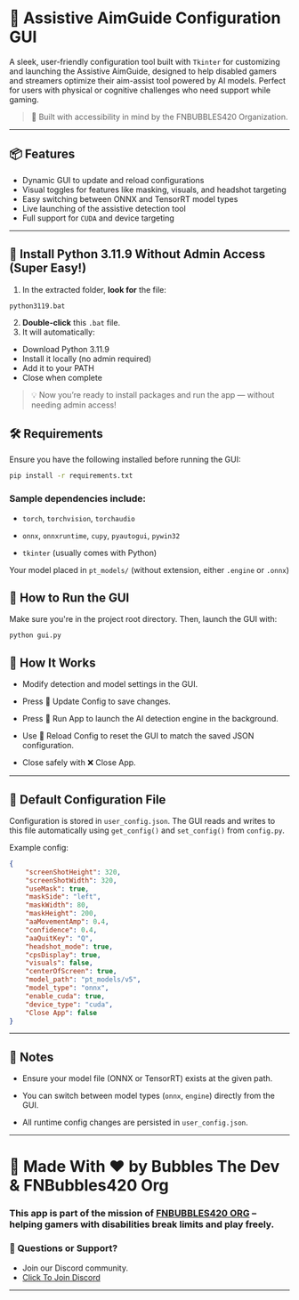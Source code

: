 # 🎯 Assistive AimGuide Configuration GUI

A sleek, user-friendly configuration tool built with `Tkinter` for customizing and launching the Assistive AimGuide, designed to help disabled gamers and streamers optimize their aim-assist tool powered by AI models. Perfect for users with physical or cognitive challenges who need support while gaming.

> 💙 Built with accessibility in mind by the FNBUBBLES420 Organization.

---

## 📦 Features

- Dynamic GUI to update and reload configurations
- Visual toggles for features like masking, visuals, and headshot targeting
- Easy switching between ONNX and TensorRT model types
- Live launching of the assistive detection tool
- Full support for `CUDA` and device targeting

---

## 🐍 Install Python 3.11.9 Without Admin Access (Super Easy!)

1. In the extracted folder, **look for** the file:  

```
python3119.bat
```

2. **Double-click** this `.bat` file.
3. It will automatically:
- Download Python 3.11.9
- Install it locally (no admin required)
- Add it to your PATH
- Close when complete

> 💡 Now you’re ready to install packages and run the app — without needing admin access!

## 🛠️ Requirements

Ensure you have the following installed before running the GUI:

```bash
pip install -r requirements.txt
```

### **Sample dependencies include**:

- `torch`, `torchvision`, `torchaudio`

- `onnx`, `onnxruntime`, `cupy`, `pyautogui`, `pywin32`

- `tkinter` (usually comes with Python)

Your model placed in `pt_models/` (without extension, either `.engine` or `.onnx`)

## 🚀 How to Run the GUI

Make sure you're in the project root directory. Then, launch the GUI with:

```
python gui.py
```

## 🧠 How It Works

- Modify detection and model settings in the GUI.

- Press 💾 Update Config to save changes.

- Press 🚀 Run App to launch the AI detection engine in the background.

- Use 🔁 Reload Config to reset the GUI to match the saved JSON configuration.

- Close safely with ❌ Close App.

---

## 📂 Default Configuration File

Configuration is stored in `user_config.json`. The GUI reads and writes to this file automatically using `get_config()` and `set_config()` from `config.py`.

Example config:

```json
{
    "screenShotHeight": 320,
    "screenShotWidth": 320,
    "useMask": true,
    "maskSide": "left",
    "maskWidth": 80,
    "maskHeight": 200,
    "aaMovementAmp": 0.4,
    "confidence": 0.4,
    "aaQuitKey": "Q",
    "headshot_mode": true,
    "cpsDisplay": true,
    "visuals": false,
    "centerOfScreen": true,
    "model_path": "pt_models/v5",
    "model_type": "onnx",
    "enable_cuda": true,
    "device_type": "cuda",
    "Close App": false
}
```
---

## 📢 Notes

- Ensure your model file (ONNX or TensorRT) exists at the given path.

- You can switch between model types (`onnx`, `engine`) directly from the GUI.

- All runtime config changes are persisted in `user_config.json`.


---
# 🙌 Made With ❤️ by Bubbles The Dev & FNBubbles420 Org
### This app is part of the mission of [FNBUBBLES420 ORG](https://fnbubbles420.org) – helping gamers with disabilities break limits and play freely.

### 💌 Questions or Support?
- Join our Discord community.
- [Click To Join Discord](https://discord.fnbubbles420.org/invite)
---
